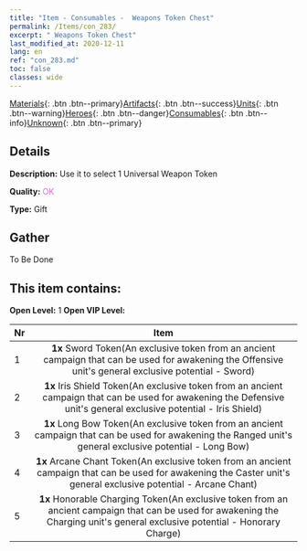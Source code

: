 ```yaml
---
title: "Item - Consumables -  Weapons Token Chest"
permalink: /Items/con_283/
excerpt: " Weapons Token Chest"
last_modified_at: 2020-12-11
lang: en
ref: "con_283.md"
toc: false
classes: wide
---
```

 [Materials](/Items/){: .btn .btn--primary}[Artifacts](/Items/Artifacts/){: .btn .btn--success}[Units](/Items/Units/){: .btn .btn--warning}[Heroes](/Items/Heroes/){: .btn .btn--danger}[Consumables](/Items/Consumables/){: .btn .btn--info}[Unknown](/Items/Unknown/){: .btn .btn--primary}

## Details
 **Description:** Use it to select 1 Universal Weapon Token

 **Quality:** <span style="color: #DA70D6">OK</span>

 **Type:** Gift

## Gather

  To Be Done

## This item contains:

 **Open Level:** 1
 **Open VIP Level:** 

  | Nr |      Item    |
  |:---|:------------:|
  | 1 |  **1x** Sword Token(An exclusive token from an ancient campaign that can be used for awakening the Offensive unit's general exclusive potential - Sword) | 
  | 2 |  **1x** Iris Shield Token(An exclusive token from an ancient campaign that can be used for awakening the Defensive unit's general exclusive potential - Iris Shield) | 
  | 3 |  **1x** Long Bow Token(An exclusive token from an ancient campaign that can be used for awakening the Ranged unit's general exclusive potential - Long Bow) | 
  | 4 |  **1x** Arcane Chant Token(An exclusive token from an ancient campaign that can be used for awakening the Caster unit's general exclusive potential - Arcane Chant) | 
  | 5 |  **1x** Honorable Charging Token(An exclusive token from an ancient campaign that can be used for awakening the Charging unit's general exclusive potential - Honorary Charge) | 
